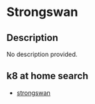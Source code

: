 # Strongswan

## Description

No description provided.

## k8 at home search

- [strongswan](https://nanne.dev/k8s-at-home-search/#/strongswan)
